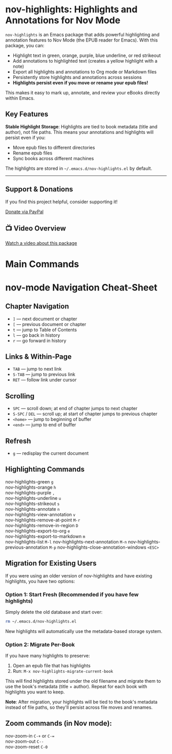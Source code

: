 
# nov-highlights: Highlights and Annotations for Nov Mode

`nov-highlights` is an Emacs package that adds powerful highlighting and annotation features to Nov Mode (the EPUB reader for Emacs). With this package, you can:

- Highlight text in green, orange, purple, blue underline, or red strikeout
- Add annotations to highlighted text (creates a yellow highlight with a note)
- Export all highlights and annotations to Org mode or Markdown files
- Persistently store highlights and annotations across sessions
- **Highlights persist even if you move or rename your epub files!**

This makes it easy to mark up, annotate, and review your eBooks directly within Emacs.

## Key Features

**Stable Highlight Storage**: Highlights are tied to book metadata (title and author), not file paths. This means your annotations and highlights will persist even if you:
- Move epub files to different directories
- Rename epub files
- Sync books across different machines

The highlights are stored in `~/.emacs.d/nov-highlights.el` by default.

---

## Support & Donations

If you find this project helpful, consider supporting it!

[Donate via PayPal](https://www.paypal.com/paypalme/revrari)

## 📺 Video Overview

[Watch a video about this package](https://youtu.be/HSxXWzGnMVI)

# Main Commands

# nov-mode Navigation Cheat-Sheet

## Chapter Navigation
- `]` — next document or chapter  
- `[` — previous document or chapter  
- `t` — jump to Table of Contents  
- `l` — go back in history  
- `r` — go forward in history  

## Links & Within-Page
- `TAB` — jump to next link  
- `S-TAB` — jump to previous link  
- `RET` — follow link under cursor  

## Scrolling
- `SPC` — scroll down; at end of chapter jumps to next chapter  
- `S-SPC` / `DEL` — scroll up; at start of chapter jumps to previous chapter  
- `<home>` — jump to beginning of buffer  
- `<end>` — jump to end of buffer  

## Refresh
- `g` — redisplay the current document  

## Highlighting Commands

nov-highlights-green        	        `g`  
nov-highlights-orange	                `h`  
nov-highlights-purple	                `,`  
nov-highlights-underline	            `u`  
nov-highlights-strikeout	            `s`  
nov-highlights-annotate	                `n`  
nov-highlights-view-annotation	        `v`  
nov-highlights-remove-at-point	        `M-r`  
nov-highlights-remove-in-region	        `D`  
nov-highlights-export-to-org	        `e`  
nov-highlights-export-to-markdown	    `m`  
nov-highlights-list	                    `M-l`
nov-highlights-next-annotation	        `M-n`
nov-highlights-previous-annotation	    `M-p`
nov-highlights-close-annotation-windows	`<ESC>`

## Migration for Existing Users

If you were using an older version of nov-highlights and have existing highlights, you have two options:

### Option 1: Start Fresh (Recommended if you have few highlights)
Simply delete the old database and start over:
```bash
rm ~/.emacs.d/nov-highlights.el
```
New highlights will automatically use the metadata-based storage system.

### Option 2: Migrate Per-Book
If you have many highlights to preserve:

1. Open an epub file that has highlights
2. Run: `M-x nov-highlights-migrate-current-book`

This will find highlights stored under the old filename and migrate them to use the book's metadata (title + author). Repeat for each book with highlights you want to keep.

**Note**: After migration, your highlights will be tied to the book's metadata instead of file paths, so they'll persist across file moves and renames.

## Zoom commands (in Nov mode):

nov-zoom-in	    `C-+` or `C-=`  
nov-zoom-out	`C--`  
nov-zoom-reset	`C-0`  



